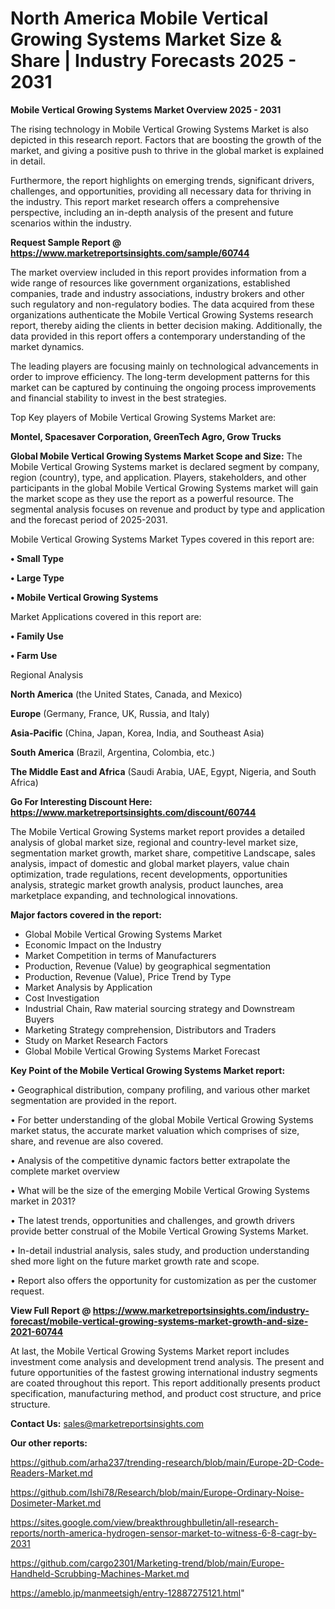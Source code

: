 # North America Mobile Vertical Growing Systems Market Size & Share | Industry Forecasts 2025 - 2031

<Strong> Mobile Vertical Growing Systems Market Overview 2025 - 2031</strong>

The rising technology in Mobile Vertical Growing Systems Market is also depicted in this research report. Factors that are boosting the growth of the market, and giving a positive push to thrive in the global market is explained in detail.

Furthermore, the report highlights on emerging trends, significant drivers, challenges, and opportunities, providing all necessary data for thriving in the industry. This report market research offers a comprehensive perspective, including an in-depth analysis of the present and future scenarios within the industry.

<strong>Request Sample Report @ <a href=https://www.marketreportsinsights.com/sample/60744>https://www.marketreportsinsights.com/sample/60744</a></strong>

The market overview included in this report provides information from a wide range of resources like government organizations, established companies, trade and industry associations, industry brokers and other such regulatory and non-regulatory bodies. The data acquired from these organizations authenticate the Mobile Vertical Growing Systems research report, thereby aiding the clients in better decision making. Additionally, the data provided in this report offers a contemporary understanding of the market dynamics.

The leading players are focusing mainly on technological advancements in order to improve efficiency. The long-term development patterns for this market can be captured by continuing the ongoing process improvements and financial stability to invest in the best strategies.

Top Key players of Mobile Vertical Growing Systems Market are:

<strong>Montel, Spacesaver Corporation, GreenTech Agro, Grow Trucks</strong>

<strong><b>Global Mobile Vertical Growing Systems Market Scope and Size:</b></strong>
The Mobile Vertical Growing Systems market is declared segment by company, region (country), type, and application. Players, stakeholders, and other participants in the global Mobile Vertical Growing Systems market will gain the market scope as they use the report as a powerful resource. The segmental analysis focuses on revenue and product by type and application and the forecast period of 2025-2031.

Mobile Vertical Growing Systems Market Types covered in this report are:

<strong>• Small Type

• Large Type

• Mobile Vertical Growing Systems</strong>

Market Applications covered in this report are:

<strong>• Family Use

• Farm Use</strong> 

Regional Analysis

<strong>North America</strong> (the United States, Canada, and Mexico)

<strong>Europe</strong> (Germany, France, UK, Russia, and Italy)

<strong>Asia-Pacific</strong> (China, Japan, Korea, India, and Southeast Asia)

<strong>South America</strong> (Brazil, Argentina, Colombia, etc.)

<strong>The Middle East and Africa</strong> (Saudi Arabia, UAE, Egypt, Nigeria, and South Africa)

<strong>Go For Interesting Discount Here: <a href=https://www.marketreportsinsights.com/discount/60744>https://www.marketreportsinsights.com/discount/60744</a></strong>

The Mobile Vertical Growing Systems market report provides a detailed analysis of global market size, regional and country-level market size, segmentation market growth, market share, competitive Landscape, sales analysis, impact of domestic and global market players, value chain optimization, trade regulations, recent developments, opportunities analysis, strategic market growth analysis, product launches, area marketplace expanding, and technological innovations.

<strong><b>Major factors covered in the report:</b></strong>
<ul>
  <li>Global Mobile Vertical Growing Systems Market </li>
  <li>Economic Impact on the Industry</li>
  <li>Market Competition in terms of Manufacturers</li>
  <li>Production, Revenue (Value) by geographical segmentation</li>
  <li>Production, Revenue (Value), Price Trend by Type</li>
  <li>Market Analysis by Application</li>
  <li>Cost Investigation</li>
  <li>Industrial Chain, Raw material sourcing strategy and Downstream Buyers</li>
  <li>Marketing Strategy comprehension, Distributors and Traders</li>
  <li>Study on Market Research Factors</li>
  <li>Global Mobile Vertical Growing Systems Market Forecast</li>
</ul>

<strong><b>Key Point of the Mobile Vertical Growing Systems Market report:</b></strong>

• Geographical distribution, company profiling, and various other market segmentation are provided in the report.

• For better understanding of the global Mobile Vertical Growing Systems market status, the accurate market valuation which comprises of size, share, and revenue are also covered.

• Analysis of the competitive dynamic factors better extrapolate the complete market overview

• What will be the size of the emerging Mobile Vertical Growing Systems market in 2031?

• The latest trends, opportunities and challenges, and growth drivers provide better construal of the Mobile Vertical Growing Systems Market.

• In-detail industrial analysis, sales study, and production understanding shed more light on the future market growth rate and scope.

• Report also offers the opportunity for customization as per the customer request.

<strong><b>View Full Report @ <a href=https://www.marketreportsinsights.com/industry-forecast/mobile-vertical-growing-systems-market-growth-and-size-2021-60744>https://www.marketreportsinsights.com/industry-forecast/mobile-vertical-growing-systems-market-growth-and-size-2021-60744</a></b></strong>


At last, the Mobile Vertical Growing Systems Market report includes investment come analysis and development trend analysis. The present and future opportunities of the fastest growing international industry segments are coated throughout this report. This report additionally presents product specification, manufacturing method, and product cost structure, and price structure.

<strong>Contact Us:</strong>
sales@marketreportsinsights.com

<strong>Our other reports:</strong>

<a href=https://github.com/arha237/trending-research/blob/main/Europe-2D-Code-Readers-Market.md>https://github.com/arha237/trending-research/blob/main/Europe-2D-Code-Readers-Market.md</a>

<a href=https://github.com/Ishi78/Research/blob/main/Europe-Ordinary-Noise-Dosimeter-Market.md>https://github.com/Ishi78/Research/blob/main/Europe-Ordinary-Noise-Dosimeter-Market.md</a>

<a href=https://sites.google.com/view/breakthroughbulletin/all-research-reports/north-america-hydrogen-sensor-market-to-witness-6-8-cagr-by-2031>https://sites.google.com/view/breakthroughbulletin/all-research-reports/north-america-hydrogen-sensor-market-to-witness-6-8-cagr-by-2031</a>

<a href=https://github.com/cargo2301/Marketing-trend/blob/main/Europe-Handheld-Scrubbing-Machines-Market.md>https://github.com/cargo2301/Marketing-trend/blob/main/Europe-Handheld-Scrubbing-Machines-Market.md</a>

<a href=https://ameblo.jp/manmeetsigh/entry-12887275121.html>https://ameblo.jp/manmeetsigh/entry-12887275121.html</a>"
